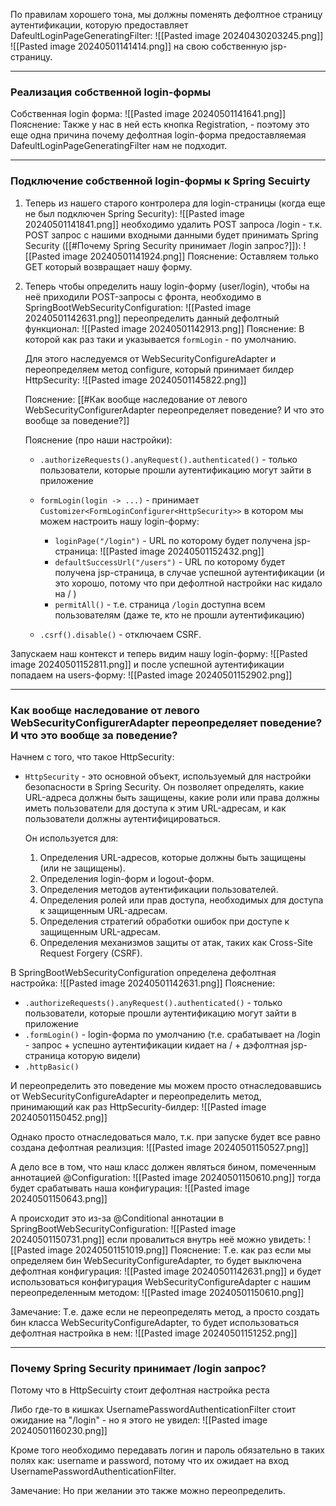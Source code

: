 По правилам хорошего тона, мы должны поменять дефолтное страницу аутентификации, которую предоставляет DafeultLoginPageGeneratingFilter:
![[Pasted image 20240430203245.png]]
![[Pasted image 20240501141414.png]]
на свою собственную jsp-страницу.

---

### Реализация собственной login-формы

Собственная login форма:
![[Pasted image 20240501141641.png]]
Пояснение: Также у нас в ней есть кнопка Registration, - поэтому это еще одна причина почему дефолтная login-форма предоставляемая DafeultLoginPageGeneratingFilter нам не подходит.

---

### Подключение собственной login-формы к Spring Secuirty

1. Теперь из нашего старого контролера для login-страницы (когда еще не был подключен Spring Security):
	![[Pasted image 20240501141841.png]]
	необходимо удалить POST запроса /login - т.к. POST запрос с нашими входными данными будет принимать Spring Security ([[#Почему Spring Security принимает /login запрос?]]):
	![[Pasted image 20240501141924.png]]
	Пояснение: Оставляем только GET который возвращает нашу форму.


2. Теперь чтобы определить нашу login-форму (user/login), чтобы на неё приходили POST-запросы с фронта, необходимо в SpringBootWebSecurityConfiguration:
	![[Pasted image 20240501142631.png]]
	переопределить данный дефолтный функционал:
	![[Pasted image 20240501142913.png]]
	Пояснение: В которой как раз таки и указывается `formLogin` - по умолчанию.

	Для этого наследуемся от WebSecurityConfigureAdapter и переопределяем метод configure, который принимает билдер HttpSecurity:
	![[Pasted image 20240501145822.png]]

	Пояснение: [[#Как вообще наследование от левого WebSecurityConfigurerAdapter переопределяет поведение? И что это вообще за поведение?]]

	Пояснение (про наши настройки):
	- `.authorizeRequests().anyRequest().authenticated()` - только пользователи, которые прошли аутентификацию могут зайти в приложение
	- `formLogin(login -> ...)` - принимает `Customizer<FormLoginConfigurer<HttpSecurity>>` в котором мы можем настроить нашу login-форму:
		- `loginPage("/login")` - URL по которому будет получена jsp-страница:
			![[Pasted image 20240501152432.png]]
		- `defaultSuccessUrl("/users")` - URL по которому будет получена jsp-страница, в случае успешной аутентификации (и это хорошо, потому что при дефолтной настройки нас кидало на / )
		- `permitAll()` - т.е. страница `/login` доступна всем пользователям (даже те, кто не прошли аутентификацию)

	- `.csrf().disable()` - отключаем CSRF.


Запускаем наш контекст и теперь видим нашу login-форму:
![[Pasted image 20240501152811.png]]
и после успешной аутентификации попадаем на users-форму:
![[Pasted image 20240501152902.png]]


--- 

### Как вообще наследование от левого WebSecurityConfigurerAdapter переопределяет поведение? И что это вообще за поведение?

Начнем с того, что такое HttpSecurity:
- `HttpSecurity` - это основной объект, используемый для настройки безопасности в Spring Security. Он позволяет определять, какие URL-адреса должны быть защищены, какие роли или права должны иметь пользователи для доступа к этим URL-адресам, и как пользователи должны аутентифицироваться.

	Он используется для:
	1. Определения URL-адресов, которые должны быть защищены (или не защищены).
	2. Определения login-форм и logout-форм.
	3. Определения методов аутентификации пользователей.
	4. Определения ролей или прав доступа, необходимых для доступа к защищенным URL-адресам.
	5. Определения стратегий обработки ошибок при доступе к защищенным URL-адресам.
	6. Определения механизмов защиты от атак, таких как Cross-Site Request Forgery (CSRF).


В SpringBootWebSecurityConfiguration определена дефолтная настройка:
	![[Pasted image 20240501142631.png]]
Пояснение:
- `.authorizeRequests().anyRequest().authenticated()` - только пользователи, которые прошли аутентификацию могут зайти в приложение
- `.formLogin()` - login-форма по умолчанию (т.е. срабатывает на /login - запрос + успешно аутентификации кидает на / + дэфолтная jsp-страница которую видели)
- `.httpBasic()`


И переопределить это поведение мы можем просто отнаследовавшись от WebSecurityConfigureAdapter и переопределить метод, принимающий как раз HttpSecurity-билдер:
![[Pasted image 20240501150452.png]]

Однако просто отнаследоваться мало, т.к. при запуске будет все равно создана дефолтная реализция:
![[Pasted image 20240501150527.png]]

А дело все в том, что наш класс должен являться бином, помеченным аннотацией @Configuration:
![[Pasted image 20240501150610.png]]
тогда будет срабатывать наша конфигурация:
![[Pasted image 20240501150643.png]]

А происходит это из-за @Conditional аннотации в SpringBootWebSecurityConfiguration:
![[Pasted image 20240501150731.png]]
если провалиться внутрь неё можно увидеть:
![[Pasted image 20240501151019.png]]
Пояснение: Т.е. как раз если мы определяем бин WebSecurityConfigureAdapter, то будет выключена дефолтная конфигурация:
![[Pasted image 20240501142631.png]]
и будет использоваться конфигурация WebSecurityConfigureAdapter с нашим переопределенным методом:
![[Pasted image 20240501150610.png]]


Замечание: Т.е. даже если не переопределять метод, а просто создать бин класса WebSecurityConfigureAdapter, то будет использоваться дефолтная настройка в нем:
![[Pasted image 20240501151252.png]]


---

### Почему Spring Security принимает /login запрос?

Потому что в HttpSecuirty стоит дефолтная настройка реста 

Либо где-то в кишках UsernamePasswordAuthenticationFilter стоит ожидание на "/login" - но я этого не увидел:
![[Pasted image 20240501160230.png]]

Кроме того необходимо передавать логин и пароль обязательно в таких полях как: username и password, потому что их ожидает на вход UsernamePasswordAuthenticationFilter.

Замечание: Но при желании это также можно переопределить.